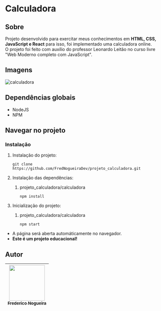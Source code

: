 # Calculadora

## Sobre

Projeto desenvolvido para exercitar meus conhecimentos em **HTML, CSS, JavaScript e React** para isso, foi implementado uma calculadora online. <br/>
O projeto foi feito com auxílio do professor Leonardo Leitão no curso livre "Web Moderno completo com JavaScript".

## Imagens
![calculadora](https://user-images.githubusercontent.com/102488476/216644157-f2d6c441-91eb-4e5f-bde3-6134226a77b2.png)

## Dependências globais

- NodeJS
- NPM

## Navegar no projeto

### Instalação

1. Instalação do projeto:
    
    ```
    git clone https://github.com/FredNogueiraDev/projeto_calculadora.git
    
    ```
    
2. Instalação das dependências:
    1. projeto_calculadora/calculadora
        
        ```
        npm install
        
        ```
        
3. Inicialização do projeto:
    1. projeto_calculadora/calculadora
        
        ```
        npm start
        
        ```
        
- A página será aberta automáticamente no navegador.
- **Este é um projeto educacional!**

## Autor
| [<img src="https://avatars.githubusercontent.com/u/102488476?v=4" width=115><br><sub>Frederico Nogueira</sub>](https://www.linkedin.com/in/frederico-nogueira-654924238/) | 
| :---: |
